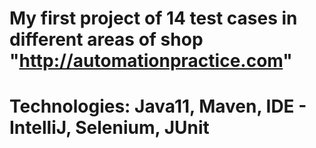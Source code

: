 # My first project of 14 test cases in different areas of shop "http://automationpractice.com"
# Technologies: Java11, Maven, IDE - IntelliJ, Selenium, JUnit
